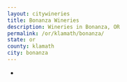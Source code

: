 ```yaml
---
layout: citywineries
title: Bonanza Wineries
description: Wineries in Bonanza, OR
permalink: /or/klamath/bonanza/
state: or
county: klamath
city: bonanza
---
```

-
